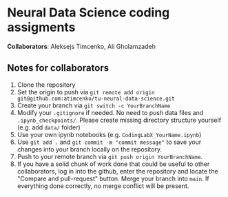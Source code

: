 # Neural Data Science coding assigments
**Collaborators**: Aleksejs Timcenko, Ali Gholamzadeh

## Notes for collaborators

1. Clone the repository
2. Set the origin to push via `git remote add origin git@github.com:atimcenko/tu-neural-data-science.git`
3. Create your branch via `git switch -c YourBranchName`
5. Modify your `.gitignore` if needed. No need to push data files and `.ipynb_checkpoints/`. Please create missing directory structure yourself (e.g. add `data/` folder)
6. Use your own ipynb notebooks (e.g. `CodingLabX_YourName.ipynb`)
7. Use `git add .` and `git commit -m "commit message"` to save your changes into your branch locally on the repository.
8. Push to your remote branch via `git push origin YourBranchName`.
9. If you have a solid chunk of work done that could be useful to other collaborators, log in into the github, enter the repository and locate the "Compare and pull-request" button. Merge your branch into `main`. If everything done correctly, no merge conflict will be present.

